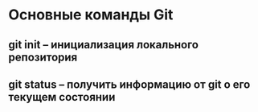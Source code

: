 # Основные команды Git

## git init – инициализация локального репозитория

## git status – получить информацию от git о его текущем состоянии